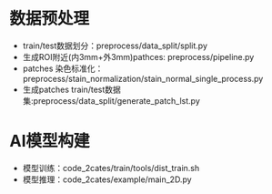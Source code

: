 # 数据预处理
- train/test数据划分：preprocess/data_split/split.py
- 生成ROI附近(内3mm+外3mm)pathces: preprocess/pipeline.py
- patches 染色标准化：preprocess/stain_normalization/stain_normal_single_process.py
- 生成patches train/test数据集:preprocess/data_split/generate_patch_lst.py

# AI模型构建

- 模型训练：code_2cates/train/tools/dist_train.sh
- 模型推理：code_2cates/example/main_2D.py
